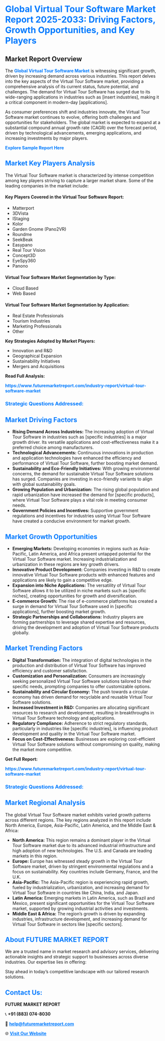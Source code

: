 <h1 style="color: #007BFF;">Global Virtual Tour Software Market Report 2025-2033: Driving Factors, Growth Opportunities, and Key Players</h1>

<section id="overview">
<h2>Market Report Overview</h2>
<p>The <a href="https://www.futuremarketreport.com/industry-report/virtual-tour-software-market" style="color: #007BFF; text-decoration: none;"><strong>Global Virtual Tour Software Market</strong></a> is witnessing significant growth, driven by increasing demand across various industries. This report delves into the key aspects of the Virtual Tour Software market, providing a comprehensive analysis of its current status, future potential, and challenges. The demand for Virtual Tour Software has surged due to its wide-ranging applications in industries such as [insert industries], making it a critical component in modern-day [applications].</p>
<p>As consumer preferences shift and industries innovate, the Virtual Tour Software market continues to evolve, offering both challenges and opportunities for stakeholders. The global market is expected to expand at a substantial compound annual growth rate (CAGR) over the forecast period, driven by technological advancements, emerging applications, and increasing investments by major players.</p>
</section>

<section id="overview">
<p><a href="https://www.futuremarketreport.com/request-sample/reportId=28732" style="color: #007BFF; text-decoration: none;"><strong>Explore Sample Report Here</strong></a></p>
</section>

<section id="key-players">
<h2 style="color: #007BFF;">Market Key Players Analysis</h2>
<p>The Virtual Tour Software market is characterized by intense competition among key players striving to capture a larger market share. Some of the leading companies in the market include:</p>
<h4>Key Players Covered in the Virtual Tour Software Report:</h4>
<ul><li>Matterport</li><li>3DVista</li><li>IStaging</li><li>Kolor</li><li>Garden Gnome (Pano2VR)</li><li>Roundme</li><li>SeekBeak</li><li>Easypano</li><li>Real Tour Vision</li><li>Concept3D</li><li>EyeSpy360</li><li>Panono</li></ul>
<h4>Virtual Tour Software Market Segmentation by Type:</h4>
<ul><li>Cloud Based</li><li>Web Based</li></ul>

<h4>Virtual Tour Software Market Segmentation by Application:</h4>
<ul><li>Real Estate Professionals</li><li>Tourism Industries</li><li>Marketing Professionals</li><li>Other</li></ul>
<p><strong>Key Strategies Adopted by Market Players:</strong></p>
<ul>
<li>Innovation and R&D</li>
<li>Geographical Expansion</li>
<li>Sustainability Initiatives</li>
<li>Mergers and Acquisitions</li>
</ul>
</section>

<section>
<p><strong>Read Full Analysis: </strong></p><a href="https://www.futuremarketreport.com/industry-report/virtual-tour-software-market" style="color: #007BFF; text-decoration: none;"><strong>https://www.futuremarketreport.com/industry-report/virtual-tour-software-market</strong></a>
<h3 style="color: #007BFF;">Strategic Questions Addressed:</h3>
</section>

<section id="driving-factors">
<h2 style="color: #007BFF;">Market Driving Factors</h2>
<ul>
<li><strong>Rising Demand Across Industries:</strong> The increasing adoption of Virtual Tour Software in industries such as [specific industries] is a major growth driver. Its versatile applications and cost-effectiveness make it a preferred choice among manufacturers.</li>
<li><strong>Technological Advancements:</strong> Continuous innovations in production and application technologies have enhanced the efficiency and performance of Virtual Tour Software, further boosting market demand.</li>
<li><strong>Sustainability and Eco-Friendly Initiatives:</strong> With growing environmental concerns, the demand for sustainable Virtual Tour Software solutions has surged. Companies are investing in eco-friendly variants to align with global sustainability goals.</li>
<li><strong>Growing Population and Urbanization:</strong> The rising global population and rapid urbanization have increased the demand for [specific products], where Virtual Tour Software plays a vital role in meeting consumer needs.</li>
<li><strong>Government Policies and Incentives:</strong> Supportive government regulations and incentives for industries using Virtual Tour Software have created a conducive environment for market growth.</li>
</ul>
</section>

<section id="growth-opportunities">
<h2 style="color: #007BFF;">Market Growth Opportunities</h2>
<ul>
<li><strong>Emerging Markets:</strong> Developing economies in regions such as Asia-Pacific, Latin America, and Africa present untapped potential for the Virtual Tour Software market. Increasing industrialization and urbanization in these regions are key growth drivers.</li>
<li><strong>Innovative Product Development:</strong> Companies investing in R&D to create innovative Virtual Tour Software products with enhanced features and applications are likely to gain a competitive edge.</li>
<li><strong>Expansion into Niche Applications:</strong> The versatility of Virtual Tour Software allows it to be utilized in niche markets such as [specific niches], creating opportunities for growth and diversification.</li>
<li><strong>E-commerce Growth:</strong> The rise of e-commerce platforms has created a surge in demand for Virtual Tour Software used in [specific applications], further boosting market growth.</li>
<li><strong>Strategic Partnerships and Collaborations:</strong> Industry players are forming partnerships to leverage shared expertise and resources, driving the development and adoption of Virtual Tour Software products globally.</li>
</ul>
</section>

<section id="trending-factors">
<h2 style="color: #007BFF;">Market Trending Factors</h2>
<ul>
<li><strong>Digital Transformation:</strong> The integration of digital technologies in the production and distribution of Virtual Tour Software has improved efficiency and customer satisfaction.</li>
<li><strong>Customization and Personalization:</strong> Consumers are increasingly seeking personalized Virtual Tour Software solutions tailored to their specific needs, prompting companies to offer customizable options.</li>
<li><strong>Sustainability and Circular Economy:</strong> The push towards a circular economy has driven demand for recyclable and reusable Virtual Tour Software solutions.</li>
<li><strong>Increased Investment in R&D:</strong> Companies are allocating significant resources to research and development, resulting in breakthroughs in Virtual Tour Software technology and applications.</li>
<li><strong>Regulatory Compliance:</strong> Adherence to strict regulatory standards, particularly in industries like [specific industries], is influencing product development and quality in the Virtual Tour Software market.</li>
<li><strong>Focus on Cost-Effectiveness:</strong> Businesses are exploring cost-efficient Virtual Tour Software solutions without compromising on quality, making the market more competitive.</li>
</ul>
</section>

<section>
<p><strong>Get Full Report: </strong></p><a href="https://www.futuremarketreport.com/industry-report/virtual-tour-software-market" style="color: #007BFF; text-decoration: none;"><strong>https://www.futuremarketreport.com/industry-report/virtual-tour-software-market</strong></a>
<h3 style="color: #007BFF;">Strategic Questions Addressed:</h3>
</section>


<section id="regional-analysis">
<h2 style="color: #007BFF;">Market Regional Analysis</h2>
<p>The global Virtual Tour Software market exhibits varied growth patterns across different regions. The key regions analyzed in this report include North America, Europe, Asia-Pacific, Latin America, and the Middle East & Africa:</p>
<ul>
<li><strong>North America:</strong> This region remains a dominant player in the Virtual Tour Software market due to its advanced industrial infrastructure and high adoption of new technologies. The U.S. and Canada are leading markets in this region.</li>
<li><strong>Europe:</strong> Europe has witnessed steady growth in the Virtual Tour Software market, driven by stringent environmental regulations and a focus on sustainability. Key countries include Germany, France, and the U.K.</li>
<li><strong>Asia-Pacific:</strong> The Asia-Pacific region is experiencing rapid growth, fueled by industrialization, urbanization, and increasing demand for Virtual Tour Software in countries like China, India, and Japan.</li>
<li><strong>Latin America:</strong> Emerging markets in Latin America, such as Brazil and Mexico, present significant opportunities for the Virtual Tour Software market, supported by growing industrial activities and investments.</li>
<li><strong>Middle East & Africa:</strong> The region’s growth is driven by expanding industries, infrastructure development, and increasing demand for Virtual Tour Software in sectors like [specific sectors].</li>
</ul>
</section>

<footer>
<h2 style="color: #007BFF;">About FUTURE MARKET REPORT</h2>
<p>We are a trusted name in market research and advisory services, delivering actionable insights and strategic support to businesses across diverse industries. Our expertise lies in offering:</p>

<p>Stay ahead in today’s competitive landscape with our tailored research solutions.</p>

<h2 style="color: #007BFF;">Contact Us:</h2>
<p><strong>FUTURE MARKET REPORT</strong></p>
<p>📞 <strong>+91 (883) 074-8030</strong></p>
<p>📧 <strong><a href="mailto:help@futuremarketreport.com" style="color: #007BFF;">help@futuremarketreport.com</a></strong></p>
<p>🌐 <strong><a href="https://www.futuremarketreport.com/" style="color: #007BFF;">Visit Our Website</a></strong></p>
</footer>